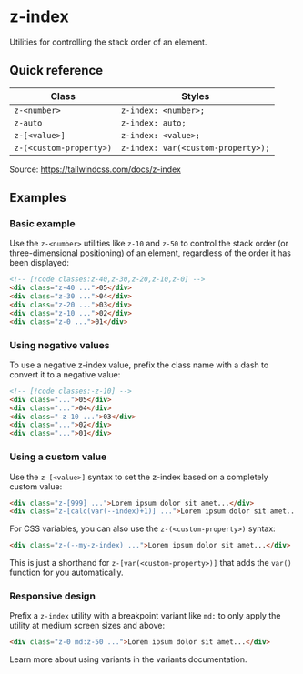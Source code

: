 # z-index

Utilities for controlling the stack order of an element.

## Quick reference

| Class | Styles |
|---|---|
| `z-<number>` | `z-index: <number>;` |
| `z-auto` | `z-index: auto;` |
| `z-[<value>]` | `z-index: <value>;` |
| `z-(<custom-property>)` | `z-index: var(<custom-property>);` |

Source: https://tailwindcss.com/docs/z-index

## Examples

### Basic example

Use the `z-<number>` utilities like `z-10` and `z-50` to control the stack order (or three-dimensional positioning) of an element, regardless of the order it has been displayed:

```html
<!-- [!code classes:z-40,z-30,z-20,z-10,z-0] -->
<div class="z-40 ...">05</div>
<div class="z-30 ...">04</div>
<div class="z-20 ...">03</div>
<div class="z-10 ...">02</div>
<div class="z-0 ...">01</div>
```

### Using negative values

To use a negative z-index value, prefix the class name with a dash to convert it to a negative value:

```html
<!-- [!code classes:-z-10] -->
<div class="...">05</div>
<div class="...">04</div>
<div class="-z-10 ...">03</div>
<div class="...">02</div>
<div class="...">01</div>
```

### Using a custom value

Use the `z-[<value>]` syntax to set the z-index based on a completely custom value:

```html
<div class="z-[999] ...">Lorem ipsum dolor sit amet...</div>
<div class="z-[calc(var(--index)+1)] ...">Lorem ipsum dolor sit amet...</div>
```

For CSS variables, you can also use the `z-(<custom-property>)` syntax:

```html
<div class="z-(--my-z-index) ...">Lorem ipsum dolor sit amet...</div>
```

This is just a shorthand for `z-[var(<custom-property>)]` that adds the `var()` function for you automatically.

### Responsive design

Prefix a `z-index` utility with a breakpoint variant like `md:` to only apply the utility at medium screen sizes and above:

```html
<div class="z-0 md:z-50 ...">Lorem ipsum dolor sit amet...</div>
```

Learn more about using variants in the variants documentation.
